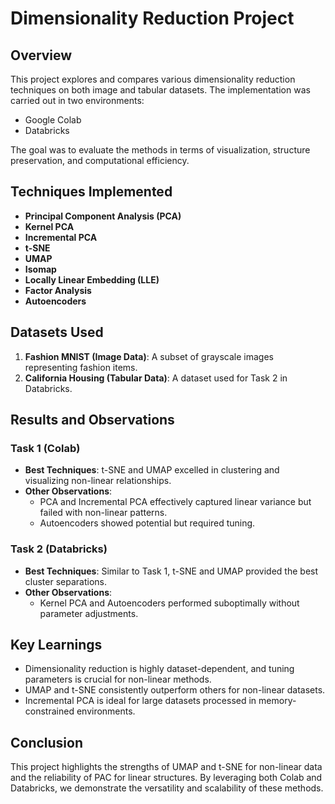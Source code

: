 # Dimensionality Reduction Project

## Overview
This project explores and compares various dimensionality reduction techniques on both image and tabular datasets. The implementation was carried out in two environments:
- Google Colab
- Databricks

The goal was to evaluate the methods in terms of visualization, structure preservation, and computational efficiency.

## Techniques Implemented
- **Principal Component Analysis (PCA)**
- **Kernel PCA**
- **Incremental PCA**
- **t-SNE**
- **UMAP**
- **Isomap**
- **Locally Linear Embedding (LLE)**
- **Factor Analysis**
- **Autoencoders**

## Datasets Used
1. **Fashion MNIST (Image Data)**: A subset of grayscale images representing fashion items.
2. **California Housing (Tabular Data)**: A dataset used for Task 2 in Databricks.

## Results and Observations
### Task 1 (Colab)
- **Best Techniques**: t-SNE and UMAP excelled in clustering and visualizing non-linear relationships.
- **Other Observations**:
  - PCA and Incremental PCA effectively captured linear variance but failed with non-linear patterns.
  - Autoencoders showed potential but required tuning.

### Task 2 (Databricks)
- **Best Techniques**: Similar to Task 1, t-SNE and UMAP provided the best cluster separations.
- **Other Observations**:
  - Kernel PCA and Autoencoders performed suboptimally without parameter adjustments.

## Key Learnings
- Dimensionality reduction is highly dataset-dependent, and tuning parameters is crucial for non-linear methods.
- UMAP and t-SNE consistently outperform others for non-linear datasets.
- Incremental PCA is ideal for large datasets processed in memory-constrained environments.

## Conclusion
This project highlights the strengths of UMAP and t-SNE for non-linear data and the reliability of PAC for linear structures. By leveraging both Colab and Databricks, we demonstrate the versatility and scalability of these methods.
